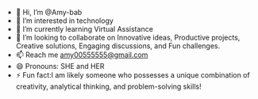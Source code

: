 - 👋 Hi, I’m @Amy-bab
- 👀 I’m interested in technology
- 🌱 I’m currently learning Virtual Assistance
- 💞️ I’m looking to collaborate on Innovative ideas, Productive projects, Creative solutions, Engaging discussions, and Fun challenges.
- 📫 Reach me amy00555555@gmail.com
- 😄 Pronouns: SHE and HER
- ⚡ Fun fact:I am likely someone who possesses a unique combination of creativity, analytical thinking, and problem-solving skills!

<!---
Amy-bab/Amy-bab is a ✨ special ✨ repository because its `README.md` (this file) appears on your GitHub profile.
You can click the Preview link to take a look at your changes.
--->
